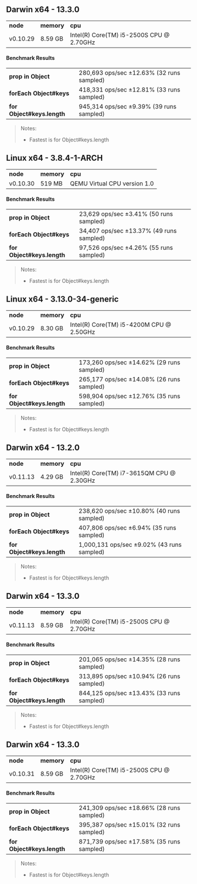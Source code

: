 Darwin x64 - 13.3.0
-----

<table><tr><td><b>node</b></td><td><b>memory</b></td><td><b>cpu</b></td></tr><tr><td>v0.10.29</td><td>8.59 GB</td><td>Intel(R) Core(TM) i5-2500S CPU @ 2.70GHz</td></tr></table>

#### Benchmark Results ####

<table><tr><td><b>prop in Object</b></td><td>280,693 ops/sec ±12.63% (32 runs sampled)</td></tr><tr><td><b>forEach Object#keys</b></td><td>418,331 ops/sec ±12.81% (33 runs sampled)</td></tr><tr><td><b>for Object#keys.length</b></td><td>945,314 ops/sec ±9.39% (39 runs sampled)</td></tr></table>

> Notes:
> - Fastest is for Object#keys.length

Linux x64 - 3.8.4-1-ARCH
-----

<table><tr><td><b>node</b></td><td><b>memory</b></td><td><b>cpu</b></td></tr><tr><td>v0.10.30</td><td>519 MB</td><td>QEMU Virtual CPU version 1.0</td></tr></table>

#### Benchmark Results ####

<table><tr><td><b>prop in Object</b></td><td>23,629 ops/sec ±3.41% (50 runs sampled)</td></tr><tr><td><b>forEach Object#keys</b></td><td>34,407 ops/sec ±13.37% (49 runs sampled)</td></tr><tr><td><b>for Object#keys.length</b></td><td>97,526 ops/sec ±4.26% (55 runs sampled)</td></tr></table>

> Notes:
> - Fastest is for Object#keys.length

Linux x64 - 3.13.0-34-generic
-----

<table><tr><td><b>node</b></td><td><b>memory</b></td><td><b>cpu</b></td></tr><tr><td>v0.10.29</td><td>8.30 GB</td><td>Intel(R) Core(TM) i5-4200M CPU @ 2.50GHz</td></tr></table>

#### Benchmark Results ####

<table><tr><td><b>prop in Object</b></td><td>173,260 ops/sec ±14.62% (29 runs sampled)</td></tr><tr><td><b>forEach Object#keys</b></td><td>265,177 ops/sec ±14.08% (26 runs sampled)</td></tr><tr><td><b>for Object#keys.length</b></td><td>598,904 ops/sec ±12.76% (35 runs sampled)</td></tr></table>

> Notes:
> - Fastest is for Object#keys.length

Darwin x64 - 13.2.0
-----

<table><tr><td><b>node</b></td><td><b>memory</b></td><td><b>cpu</b></td></tr><tr><td>v0.11.13</td><td>4.29 GB</td><td>Intel(R) Core(TM) i7-3615QM CPU @ 2.30GHz</td></tr></table>

#### Benchmark Results ####

<table><tr><td><b>prop in Object</b></td><td>238,620 ops/sec ±10.80% (40 runs sampled)</td></tr><tr><td><b>forEach Object#keys</b></td><td>407,806 ops/sec ±6.94% (35 runs sampled)</td></tr><tr><td><b>for Object#keys.length</b></td><td>1,000,131 ops/sec ±9.02% (43 runs sampled)</td></tr></table>

> Notes:
> - Fastest is for Object#keys.length

Darwin x64 - 13.3.0
-----

<table><tr><td><b>node</b></td><td><b>memory</b></td><td><b>cpu</b></td></tr><tr><td>v0.11.13</td><td>8.59 GB</td><td>Intel(R) Core(TM) i5-2500S CPU @ 2.70GHz</td></tr></table>

#### Benchmark Results ####

<table><tr><td><b>prop in Object</b></td><td>201,065 ops/sec ±14.35% (28 runs sampled)</td></tr><tr><td><b>forEach Object#keys</b></td><td>313,895 ops/sec ±10.94% (26 runs sampled)</td></tr><tr><td><b>for Object#keys.length</b></td><td>844,125 ops/sec ±13.43% (33 runs sampled)</td></tr></table>

> Notes:
> - Fastest is for Object#keys.length

Darwin x64 - 13.3.0
-----

<table><tr><td><b>node</b></td><td><b>memory</b></td><td><b>cpu</b></td></tr><tr><td>v0.10.31</td><td>8.59 GB</td><td>Intel(R) Core(TM) i5-2500S CPU @ 2.70GHz</td></tr></table>

#### Benchmark Results ####

<table><tr><td><b>prop in Object</b></td><td>241,309 ops/sec ±18.66% (28 runs sampled)</td></tr><tr><td><b>forEach Object#keys</b></td><td>395,387 ops/sec ±15.01% (32 runs sampled)</td></tr><tr><td><b>for Object#keys.length</b></td><td>871,739 ops/sec ±17.58% (35 runs sampled)</td></tr></table>

> Notes:
> - Fastest is for Object#keys.length

